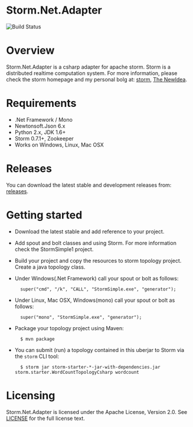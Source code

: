 Storm.Net.Adapter
======

![Build Status](https://travis-ci.org/ziyunhx/storm-net-adapter.svg?branch=master)

Overview
========

Storm.Net.Adapter is a csharp adapter for apache storm. Storm is a distributed realtime computation system.
For more information, please check the storm homepage and my personal bolg at: [storm](http://storm.apache.org/ "storm"), [The NewIdea](http://bolg.tnidea.com "The NewIdea").

Requirements
============

* .Net Framework / Mono
* Newtonsoft.Json 6.x
* Python 2.x, JDK 1.6+
* Storm 0.7.1+, Zookeeper
* Works on Windows, Linux, Mac OSX

Releases
========

You can download the latest stable and development releases from: [releases](https://github.com/ziyunhx/storm-net-adapter/releasesiyunhx/storm-net-adapter/releases "releases").


Getting started
=======

- Download the latest stable and add reference to your project.

- Add spout and bolt classes and using Storm. For more information check the StormSimple1 project.

- Build your project and copy the resources to storm topology project. Create a java topology class.

- Under Windows(.Net Framework) call your spout or bolt as follows:

		super("cmd", "/k", "CALL", "StormSimple.exe", "generator");

- Under Linux, Mac OSX, Windows(mono) call your spout or bolt as follows:
		
		super("mono", "StormSimple.exe", "generator");

- Package your topology project using Maven:

    	$ mvn package

- You can submit (run) a topology contained in this uberjar to Storm via the `storm` CLI tool:

		$ storm jar storm-starter-*-jar-with-dependencies.jar storm.starter.WordCountTopologyCsharp wordcount


Licensing
=============

Storm.Net.Adapter is licensed under the Apache License, Version 2.0. See [LICENSE](https://github.com/ziyunhx/storm-net-adapter/blob/master/LICENSE "LICENSE") for the full license text.
